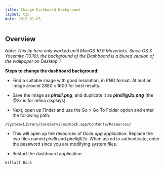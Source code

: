 ```yaml
---
title: Change Dashboard Background
layout: tip
date: 2017-01-03
---
```


## Overview

*Note: This tip here only worked until MacOS 10.9 Mavericks. Since OS X Yosemite (10.10), the background of the Dashboard is a blured version of the wallpaper on Desktop 1*

**Steps to change the dashboard background:**

* Find a suitable image with good resolution, in PNG format. At leat an image around 2880 x 1600 for best results.



* Save the image as **_pirelli.png_**, and duplicate it as **_pirelli@2x.png_** (the _@2x_ is for retina displays).

* Next, open up Finder and use the Go > Go To Folder option and enter the following path:
```
/System/Library/CoreServices/Dock.app/Contents/Resources/
```
* This will open up the resources of _Dock.app_ application. Replace the two files named _pirelli_ and _pirelli@2x_. When asked to authenticate, enter the password since you are modifying system files.

* Restart the dashboard application:
```
killall Dock
```
